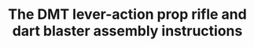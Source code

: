 <h1 style="text-align: center;"> The DMT lever-action prop rifle and dart blaster assembly instructions </h1>

